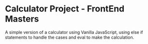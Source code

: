 # Calculator Project - FrontEnd Masters

A simple version of a calculator using Vanilla JavaScript, using else if statements to handle the cases and eval to make the calculation.

